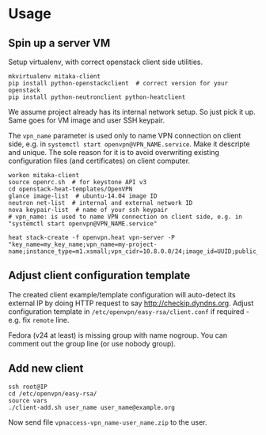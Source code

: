 # Usage

## Spin up a server VM

Setup virtualenv, with correct openstack client side utilities.

```
mkvirtualenv mitaka-client
pip install python-openstackclient  # correct version for your openstack
pip install python-neutronclient python-heatclient
```

We assume project already has its internal network setup. So just pick it up.
Same goes for VM image and user SSH keypair.

The ```vpn_name``` parameter is used only to name VPN connection on client side, e.g. in ```systemctl start openvpn@VPN_NAME.service```.
Make it descripte and unique. The sole reason for it is to avoid overwriting existing configuration files (and certificates) on client computer.

```
workon mitaka-client
source openrc.sh  # for keystone API v3
cd openstack-heat-templates/OpenVPN
glance image-list  # ubuntu-14.04 image ID
neutron net-list  # internal and external network ID
nova keypair-list  # name of your ssh keypair
# vpn_name: is used to name VPN connection on client side, e.g. in "systemctl start openvpn@VPN_NAME.service"

heat stack-create -f openvpn.heat vpn-server -P "key_name=my_key_name;vpn_name=my-project-name;instance_type=m1.xsmall;vpn_cidr=10.8.0.0/24;image_id=UUID;public_net_id=UUID;private_net_id=UUID"
```

## Adjust client configuration template

The created client example/template configuration will auto-detect its external IP by doing HTTP request to say http://checkip.dyndns.org.
Adjust configuration template in ```/etc/openvpn/easy-rsa/client.conf``` if required - e.g. fix ```remote``` line.

Fedora (v24 at least) is missing group with name nogroup. You can comment out the group line (or use nobody group).

## Add new client

```
ssh root@IP
cd /etc/openvpn/easy-rsa/
source vars
./client-add.sh user_name user_name@example.org
```

Now send file ```vpnaccess-vpn_name-user_name.zip``` to the user.
